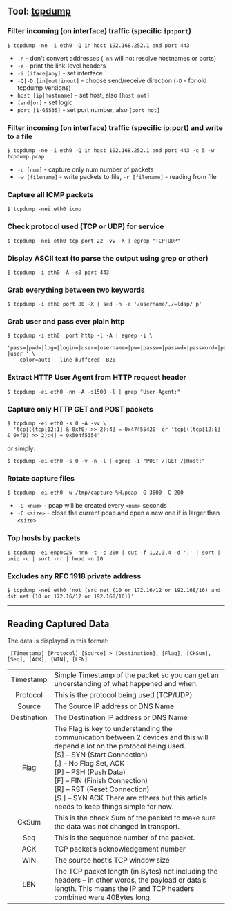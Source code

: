 ## Tool: [tcpdump](http://www.tcpdump.org/)

### Filter incoming (on interface) traffic (specific `ip:port`)

```console
$ tcpdump -ne -i eth0 -Q in host 192.168.252.1 and port 443
```

- `-n` - don't convert addresses (`-nn` will not resolve hostnames or ports)
- `-e` - print the link-level headers
- `-i [iface|any]` - set interface
- `-Q|-D [in|out|inout]` - choose send/receive direction (`-D` - for old tcpdump versions)
- `host [ip|hostname]` - set host, also `[host not]`
- `[and|or]` - set logic
- `port [1-65535]` - set port number, also `[port not]`

### Filter incoming (on interface) traffic (specific <ip:port>) and write to a file

```console
$ tcpdump -ne -i eth0 -Q in host 192.168.252.1 and port 443 -c 5 -w tcpdump.pcap
```

- `-c [num]` - capture only num number of packets
- `-w [filename]` - write packets to file, `-r [filename]` - reading from file

### Capture all ICMP packets

```console
$ tcpdump -nei eth0 icmp
```

### Check protocol used (TCP or UDP) for service

```console
$ tcpdump -nei eth0 tcp port 22 -vv -X | egrep "TCP|UDP"
```

### Display ASCII text (to parse the output using grep or other)

```console
$ tcpdump -i eth0 -A -s0 port 443
```

### Grab everything between two keywords

```console
$ tcpdump -i eth0 port 80 -X | sed -n -e '/username/,/=ldap/ p'
```

### Grab user and pass ever plain http

```console
$ tcpdump -i eth0  port http -l -A | egrep -i \
  'pass=|pwd=|log=|login=|user=|username=|pw=|passw=|passwd=|password=|pass:|user:|username:|password:|login:|pass |user ' \
  --color=auto --line-buffered -B20
```

### Extract HTTP User Agent from HTTP request header

```console
$ tcpdump -ei eth0 -nn -A -s1500 -l | grep "User-Agent:"
```

### Capture only HTTP GET and POST packets

```console
$ tcpdump -ei eth0 -s 0 -A -vv \
  'tcp[((tcp[12:1] & 0xf0) >> 2):4] = 0x47455420' or 'tcp[((tcp[12:1] & 0xf0) >> 2):4] = 0x504f5354'
```

or simply:

```console
$ tcpdump -ei eth0 -s 0 -v -n -l | egrep -i "POST /|GET /|Host:"
```

### Rotate capture files

```console
$ tcpdump -ei eth0 -w /tmp/capture-%H.pcap -G 3600 -C 200
```

- `-G <num>` - pcap will be created every `<num>` seconds
- `-C <size>` - close the current pcap and open a new one if is larger than `<size>`

### Top hosts by packets

```console
$ tcpdump -ei enp0s25 -nnn -t -c 200 | cut -f 1,2,3,4 -d '.' | sort | uniq -c | sort -nr | head -n 20
```

### Excludes any RFC 1918 private address

```console
$ tcpdump -nei eth0 'not (src net (10 or 172.16/12 or 192.168/16) and dst net (10 or 172.16/12 or 192.168/16))'
```

---

## Reading Captured Data

The data is displayed in this format:

```
 [Timestamp] [Protocol] [Source] > [Destination], [Flag], [CkSum], [Seq], [ACK], [WIN], [LEN]
```

|             |                                                                                                                                                                                                                                                                                                                                                                                      |
| :---------: | :----------------------------------------------------------------------------------------------------------------------------------------------------------------------------------------------------------------------------------------------------------------------------------------------------------------------------------------------------------------------------------- |
|  Timestamp  | Simple Timestamp of the packet so you can get an understanding of what happened and when.                                                                                                                                                                                                                                                                                            |
|  Protocol   | This is the protocol being used (TCP/UDP)                                                                                                                                                                                                                                                                                                                                            |
|   Source    | The Source IP address or DNS Name                                                                                                                                                                                                                                                                                                                                                    |
| Destination | The Destination IP address or DNS Name                                                                                                                                                                                                                                                                                                                                               |
|    Flag     | The Flag is key to understanding the communication between 2 devices and this will depend a lot on the protocol being used. <br> [S] – SYN (Start Connection) <br> [.] – No Flag Set, ACK <br> [P] – PSH (Push Data) <br> [F] – FIN (Finish Connection) <br> [R] – RST (Reset Connection) <br> [S.] – SYN ACK There are others but this article needs to keep things simple for now. |
|    CkSum    | This is the check Sum of the packed to make sure the data was not changed in transport.                                                                                                                                                                                                                                                                                              |
|     Seq     | This is the sequence number of the packet.                                                                                                                                                                                                                                                                                                                                           |
|     ACK     | TCP packet’s acknowledgement number                                                                                                                                                                                                                                                                                                                                                  |
|     WIN     | The source host’s TCP window size                                                                                                                                                                                                                                                                                                                                                    |
|     LEN     | The TCP packet length (in Bytes) not including the headers – in other words, the payload or data’s length. This means the IP and TCP headers combined were 40Bytes long.                                                                                                                                                                                                             |
